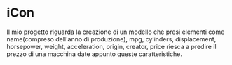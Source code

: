 # iCon
Il mio progetto riguarda la creazione di un modello che presi elementi come name(compreso dell'anno di produzione), mpg, cylinders, displacement, horsepower, weight, acceleration, origin, creator, price riesca a predire il prezzo di una macchina date appunto queste caratteristiche.
